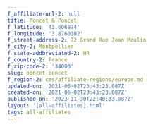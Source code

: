 ```yaml
---
f_affiliate-url-2: null
title: Poncet & Poncet
f_latitude: '43.606874'
f_longitude: '3.8760102'
f_street-address-2: 72 Grand Rue Jean Moulin­
f_city-2: Montpellier­
f_state-addbreviated-2: HR­
f_country-2: France
f_zip-code-2: '34000'
slug: poncet-poncet
f_region-2: cms/affiliate-regions/europe.md
updated-on: '2021-06-02T23:43:23.087Z'
created-on: '2021-06-02T23:43:23.087Z'
published-on: '2023-11-30T22:40:33.987Z'
layout: '[all-affiliates].html'
tags: all-affiliates
---
```



